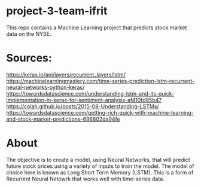 # project-3-team-ifrit
This repo contains a Machine Learning project that predicts stock market data on the NYSE.

# Sources:
https://keras.io/api/layers/recurrent_layers/lstm/
https://machinelearningmastery.com/time-series-prediction-lstm-recurrent-neural-networks-python-keras/
https://towardsdatascience.com/understanding-lstm-and-its-quick-implementation-in-keras-for-sentiment-analysis-af410fd85b47
https://colah.github.io/posts/2015-08-Understanding-LSTMs/
https://towardsdatascience.com/getting-rich-quick-with-machine-learning-and-stock-market-predictions-696802da94fe

# About
The objective is to create a model, using Neural Networks, that will predict future stock prices using a variety of inputs to train the model.  The model of choice here is known as Long Short Term Memory (LSTM).  This is a form of Recurrent Neural Netowrk that works well with time-series data.
